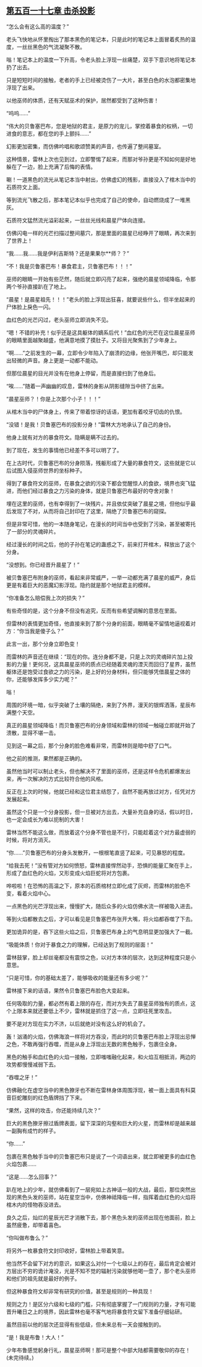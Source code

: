 ## [第五百一十七章 击杀投影](https://www.xxbiquge.com/11_11222/8941615.html)


  “怎么会有这么高的温度？”

  老头飞快地从怀里掏出了那本黑色的笔记本，只是此时的笔记本上面冒着炙热的温度，一丝丝黑色的气流凝聚不散。

  嗡！笔记本上的温度一下升高，令老头脸上浮现一丝痛楚，双手下意识地将笔记本扔了出去。

  只是短短时间的接触，老者的手上已经被烫伤了一大片，甚至白色的水泡都密集地浮现了出来。

  以他巫师的体质，还有天赋巫术的保护，居然都受到了这种伤害！

  “呜呜……”

  “伟大的贝鲁塞巴布，您是地狱的君主，是原力的宠儿，掌控着暴食的权柄，一切进食的意志，都在您的手上颤抖……”

  幻影更加密集，而仿佛吟唱和歌颂赞美的声音，也传遍了整间墓室。

  这种情景，雷林上次也见到过，立即警惕了起来，而那对爷孙更是不知如何是好地躲在了一边，脸上充满了后悔的表情。

  唰！一道黑色的流光从笔记本当中射出，仿佛虚幻的残影，直接没入了棺木当中的石质符文上面。

  等到流光飞散之后，那本笔记本似乎也完成了自己的使命，自动燃烧成了一堆黑灰。

  石质符文猛然流光溢彩起来，一丝丝光线和晨星尸体向连接。

  仿佛闪电一样的光芒扫描过整间墓穴，那是里面的晨星已经睁开了眼睛，再次来到了世界上！

  “我……我……我是伊利吉斯特？还是果果尔**师？？”

  “不！我是贝鲁塞巴布！暴食君主，贝鲁塞巴布！！！”

  巫师的眼睛一开始有些茫然，随后就立即闪亮了起来，强绝的晨星领域降临，令那两个爷孙直接趴在了地上。

  “晨星！是晨星祖先！！！”老头的脸上浮现出狂喜，就要说些什么，但半坐起来的尸体脸上戾色一闪。

  血红色的光芒闪过，老头巫师立即消失不见。

  “嗯！不错的补充！似乎还是这具躯体的嫡系后代！”血红色的光芒在这位晨星巫师的眼睛里面越聚越盛，他满意地摸了摸肚子。又将目光聚焦到了少年身上。

  “啊……”之前发生的一幕，立即令少年陷入了崩溃的边缘，他张开嘴巴，却只能发出轻微的声音。身上更是一动都不能动。

  但那位晨星的目光并没有在他身上停留，而是直接扫到了他身后。

  “唉……”随着一声幽幽的叹息，雷林的身影从阴影缝隙当中挤了出来。

  “晨星巫师？！你是上次那个小子！！！”

  从棺木当中的尸体身上，传来了带着惊讶的话语，更加有着咬牙切齿的仇恨。

  “没错！是我！贝鲁塞巴布的投影分身！”雷林大方地承认了自己的身份。

  他身上就有对方的暴食符文。隐瞒是瞒不过去的。

  到了现在，发生的事情他已经差不多可以明了了。

  在上古时代，贝鲁塞巴布的分身陨落，残躯形成了大量的暴食符文，这些就是它以后试图入侵巫师世界的坐标种子。

  得到了暴食符文的巫师，在暴食之欲的污染下都会觉醒惊人的食欲，境界也突飞猛进，而他们经过暴食之力污染的身体，就是贝鲁塞巴布最好的夺舍对象！

  埋在这里的巫师，也有幸得到了一块残片。并且依仗突破了晨星之境，但他似乎最后发现了不对，从而将自己封印在了这里，隔绝了贝鲁塞巴布的窥探。

  但是非常可惜，他的一本随身笔记，在漫长的时间当中也受到了污染，甚至被寄托了一部分的灵魂碎片。

  经过漫长的时间之后，他的子孙在笔记的蛊惑之下，前来打开棺木，释放出了这个分身。

  “没想到。你已经晋升晨星了！”

  被贝鲁塞巴布附身的巫师，看起来非常威严，一举一动都充满了晨星的威严，身后更是有着巨大的恶魔幻影浮现。隐约就是那个地狱君主的模样。

  “你准备怎么赔偿我上次的损失？”

  有些奇怪的是，这个分身不但没有追究，反而有些希望调解的意思在里面。

  但雷林的表情更加奇怪，他直接来到了那个分身的前面，眼睛毫不留情地逼视着对方：“你当我是傻子么？”

  此言一出，那个分身立即色变！

  而雷林的声音还在继续：“现在的你。连分身都不是，只是上次的灵魂碎片加上投影的力量！更何况，这具晨星巫师的质点已经随着灵魂的湮灭而回归了星界，虽然躯体还是饱受过食欲之力的污染，是上好的分身材料，但只能够凭借晨星之体的你，还能够发挥多少实力呢？”

  嗡！

  周围的环境一暗，似乎突破了土壤的隔绝，来到了外界，漫天的银辉洒落，星辰布满整个天空。

  真正的晨星领域降临！而贝鲁塞巴布的分身领域和雷林的领域一触碰立即就开始了溃散，显得不堪一击。

  见到这一幕之后，那个分身的脸色难看非常，而雷林则是暗中舒了口气。

  他之前的推测，果然都是正确的。

  虽然他当时可以制止老头，但也解决不了里面的巫师，还是这样令危机都爆发出来，再一次解决的方式比较符合他的风格。

  反正在上次的时候，他就已经和这位君主结怨了，自然不能再放过对方，任凭对方发展起来。

  虽然这个只是一个分身投影，但一旦被对方出去，大量补充自身的话，假以时日，也一定会成长为难以扼制的大害！

  雷林当然不能这么做，而放着这个分身不管也是不行，只能趁着这个对方最虚弱的时候，将对方消灭。

  “你……”贝鲁塞巴布的分身头发散开，一根根笔直竖了起来，可见暴怒的程度。

  “给我去死！”没有管对方如何愤怒，雷林直接悍然动手，恐惧的能量汇聚在手上，形成了血红色的火焰，又形变成火焰巨蛇将对方包裹。

  哗啦啦！在恐怖的高温之下，原本的石质棺材立即化成了灰烬，而雷林的脸色不变，看着火焰中心。

  一点黑色的光芒浮现出来，慢慢扩大，随后众多的火焰仿佛水流一样被吸入进去。

  等到火焰都散去之后，才可以看见是贝鲁塞巴布张开大嘴，将火焰都吞噬了下去。

  更加诡异的是，吞下这些火焰之后，贝鲁塞巴布身上的气息明显更加强大了一截。

  “吸能体质！你对于暴食之力的理解，已经达到了规则的层面！”

  雷林鼓掌，脸上却丝毫都没有震惊之色，以对方本体的层次，达到这种程度只是小意思。

  “只是可惜，你的基础太差了，能够吸收的能量还有多少呢？”

  雷林接下来的话语，果然令贝鲁塞巴布脸色大变起来。

  任何吸取的力量，都必然有着上限的存在，而对方失去了晨星巫师独有的质点，这个上限本来就还要低上不少，雷林就是抓住了这一点，立即往死里攻击。

  要不是对方现在实力不济，以后就绝对没有这么好的机会了。

  轰！汹涌的火焰，仿佛海浪一样将对方吞没，而此时的贝鲁塞巴布脸上浮现出忌惮之色，不敢再强行吞噬，而是从身上浮现出无数的黑色触手，包裹住全身。

  黑色的触手和血红色的火焰一接触，立即嗤嗤融化起来，和火焰互相抵消，两边的攻势都慢慢减弱下去。

  “吞噬之牙！”

  仿佛融化在虚空当中的黑色獠牙也不断在雷林身体周围浮现，被一面上面具有科莫音巨蛇雕刻的红色盾牌挡了下来。

  “果然，这样的攻击，你还能持续几次？”

  巨大的黑色獠牙擦过盾牌表面，留下深深的沟壑和巨大的火星，而雷林却是越来越一副胸有成竹的样子。

  “你……”

  包裹在黑色触手当中的贝鲁塞巴布只是说了一个词语出来，就立即被更多的血红色火焰包裹……

  “这是……怎么回事？”

  趴在地上的少年，就仿佛看到了一层宛如上古神话一般的大战，最后，那位突然出现的黑色头发的巫师，站在星空当中，仿佛神祗降临一样，指挥着血红色的火焰将棺木内的怪物吞没进去。

  良久之后，灿烂的星辰光芒才消散下去，那个黑色头发的巫师出现在他面前，脸上虽然疲惫，却带着喜色。

  “你叫做布鲁么？”

  将另外一枚暴食符文封印收好，雷林脸上带着笑意。

  他当然不会留下对方的意识，如果这么对付一个七级以上的存在，最后肯定会被对方层出不穷的诡计淹没，光是不知不觉的辐射污染就够他喝一壶了，那个老头巫师和他们的祖先就是最好的例子。

  但这种暴食符文却非常有研究的价值，甚至是规则的一种具现！

  规则之力！是区分六级和七级的门槛，只有彻底掌握了一门规则的力量，才有可能晋升曦日之上的境界，因此雷林也毫不客气地将暴食符文留下准备仔细钻研。

  虽然目前以他的层次还显得有些低级，但未来总有一天会接触到的。

  “是！我是布鲁！大人！”

  少年布鲁感觉躬身行礼，晨星巫师啊！那可是整个中部大陆都需要敬仰的存在！(未完待续。)

